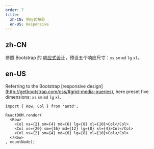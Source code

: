 ```yaml
---
order: 7
title:
  zh-CN: 响应式布局
  en-US: Responsive
---
```


## zh-CN

参照 Bootstrap 的 [响应式设计](http://getbootstrap.com/css/#grid-media-queries)，预设五个响应尺寸：`xs` `sm` `md` `lg` `xl`。

## en-US

Referring to the Bootstrap [responsive design] (http://getbootstrap.com/css/#grid-media-queries), here preset five dimensions: `xs` `sm` `md` `lg` `xl`.

````__react
import { Row, Col } from 'antd';

ReactDOM.render(
  <Row>
    <Col xs={2} sm={4} md={6} lg={8} xl={10}>Col</Col>
    <Col xs={20} sm={16} md={12} lg={8} xl={4}>Col</Col>
    <Col xs={2} sm={4} md={6} lg={8} xl={10}>Col</Col>
  </Row>
, mountNode);
````
